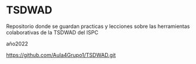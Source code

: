 # TSDWAD
Repositorio donde se guardan practicas y lecciones sobre las herramientas colaborativas de la TSDWAD del ISPC

año2022



https://github.com/Aula4Grupo1/TSDWAD.git                                            
